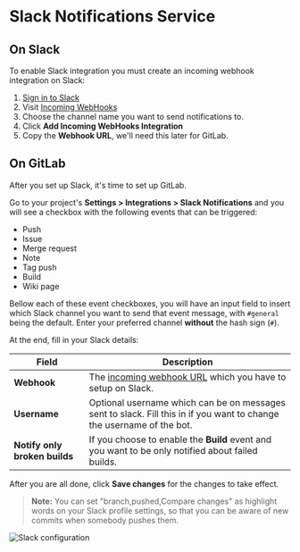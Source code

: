 # Slack Notifications Service

## On Slack

To enable Slack integration you must create an incoming webhook integration on
Slack:

1. [Sign in to Slack](https://slack.com/signin)
1. Visit [Incoming WebHooks](https://my.slack.com/services/new/incoming-webhook/)
1. Choose the channel name you want to send notifications to.
1. Click **Add Incoming WebHooks Integration**
1. Copy the **Webhook URL**, we'll need this later for GitLab.

## On GitLab

After you set up Slack, it's time to set up GitLab.

Go to your project's **Settings > Integrations > Slack Notifications** and you will see a
checkbox with the following events that can be triggered:

- Push
- Issue
- Merge request
- Note
- Tag push
- Build
- Wiki page

Bellow each of these event checkboxes, you will have an input field to insert
which Slack channel you want to send that event message, with `#general`
being the default. Enter your preferred channel **without** the hash sign (`#`).

At the end, fill in your Slack details:

| Field | Description |
| ----- | ----------- |
| **Webhook**  | The [incoming webhook URL][slackhook] which you have to setup on Slack. |
| **Username** | Optional username which can be on messages sent to slack. Fill this in if you want to change the username of the bot. |
| **Notify only broken builds** | If you choose to enable the **Build** event and you want to be only notified about failed builds. |

After you are all done, click **Save changes** for the changes to take effect.

>**Note:**
You can set "branch,pushed,Compare changes" as highlight words on your Slack
profile settings, so that you can be aware of new commits when somebody pushes
them.

![Slack configuration](img/slack_configuration.png)

[slackhook]: https://my.slack.com/services/new/incoming-webhook
